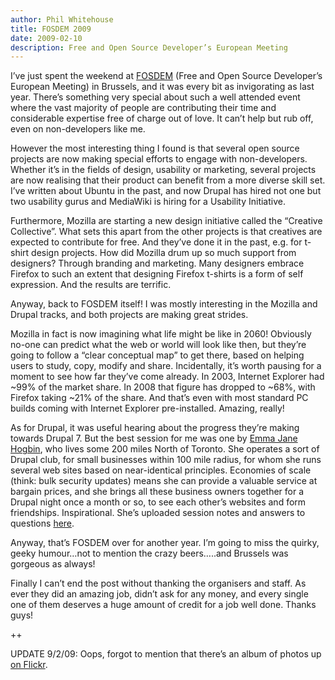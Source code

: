 ```yaml
---
author: Phil Whitehouse
title: FOSDEM 2009
date: 2009-02-10
description: Free and Open Source Developer’s European Meeting
---
```

I’ve just spent the weekend at [FOSDEM](https://archive.fosdem.org/2009/) (Free and Open Source Developer’s European Meeting) in Brussels, and it was every bit as invigorating as last year. There’s something very special about such a well attended event where the vast majority of people are contributing their time and considerable expertise free of charge out of love. It can’t help but rub off, even on non-developers like me.

However the most interesting thing I found is that several open source projects are now making special efforts to engage with non-developers. Whether it’s in the fields of design, usability or marketing, several projects are now realising that their product can benefit from a more diverse skill set. I’ve written about Ubuntu in the past, and now Drupal has hired not one but two usability gurus and MediaWiki is hiring for a Usability Initiative.

Furthermore, Mozilla are starting a new design initiative called the “Creative Collective”. What sets this apart from the other projects is that creatives are expected to contribute for free. And they’ve done it in the past, e.g. for t-shirt design projects. How did Mozilla drum up so much support from designers? Through branding and marketing. Many designers embrace Firefox to such an extent that designing Firefox t-shirts is a form of self expression. And the results are terrific.

Anyway, back to FOSDEM itself! I was mostly interesting in the Mozilla and Drupal tracks, and both projects are making great strides.

Mozilla in fact is now imagining what life might be like in 2060! Obviously no-one can predict what the web or world will look like then, but they’re going to follow a “clear conceptual map” to get there, based on helping users to study, copy, modify and share. Incidentally, it’s worth pausing for a moment to see how far they’ve come already. In 2003, Internet Explorer had ~99% of the market share. In 2008 that figure has dropped to ~68%, with Firefox taking ~21% of the share. And that’s even with most standard PC builds coming with Internet Explorer pre-installed. Amazing, really!

As for Drupal, it was useful hearing about the progress they’re making towards Drupal 7. But the best session for me was one by [Emma Jane Hogbin](http://www.emmajane.net/), who lives some 200 miles North of Toronto. She operates a sort of Drupal club, for small businesses within 100 mile radius, for whom she runs several web sites based on near-identical principles. Economies of scale (think: bulk security updates) means she can provide a valuable service at bargain prices, and she brings all these business owners together for a Drupal night once a month or so, to see each other’s websites and form friendships. Inspirational. She’s uploaded session notes and answers to questions [here](http://www.emmajane.net/node/894).

Anyway, that’s FOSDEM over for another year. I’m going to miss the quirky, geeky humour…not to mention the crazy beers…..and Brussels was gorgeous as always!

Finally I can’t end the post without thanking the organisers and staff. As ever they did an amazing job, didn’t ask for any money, and every single one of them deserves a huge amount of credit for a job well done. Thanks guys!

++

UPDATE 9/2/09: Oops, forgot to mention that there’s an album of photos up [on Flickr](http://www.flickr.com/photos/philliecasablanca/sets/72157613446856305/).
